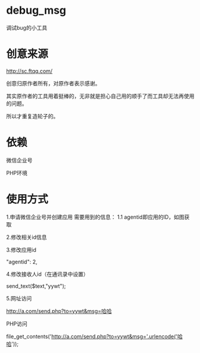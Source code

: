# debug_msg
调试bug的小工具

# 创意来源

http://sc.ftqq.com/ 

创意归原作者所有，对原作者表示感谢。

其实原作者的工具用着挺棒的，无非就是担心自己用的顺手了而工具却无法再使用的问题。

所以才重复造轮子的。

# 依赖

微信企业号

PHP环境

# 使用方式

1.申请微信企业号并创建应用
需要用到的信息：
1.1 agentid即应用的ID，如图获取

2.修改相关id信息


3.修改应用id
  
  "agentid": 2,

4.修改接收人id（在通讯录中设置）
  
  send_text($text,"yywt");

5.网址访问
  
  http://a.com/send.php?to=yywt&msg=哈哈
  
  PHP访问
  
  file_get_contents('http://a.com/send.php?to=yywt&msg='.urlencode('哈哈'));



